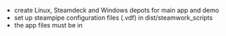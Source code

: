 * create Linux, Steamdeck and Windows depots for main app and demo
* set up steampipe configuration files (.vdf) in dist/steamwork_scripts
* the app files must be in